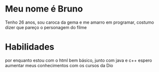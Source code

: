 # Meu nome é Bruno
Tenho 26 anos, sou caroca da gema e me amarro em programar, costumo dizer que pareço o personagem do filme 

# Habilidades
 por enquanto estou com o html bem básico, junto com java e c++ espero aumentar meus conhecimentos com os cursos da Dio 

 